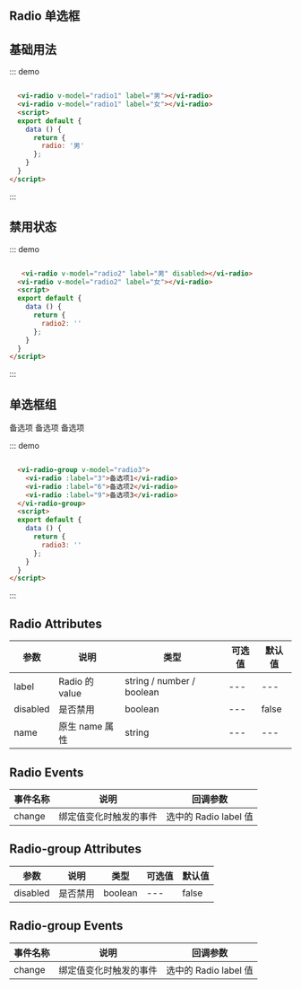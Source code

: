 <article class="page-radio">

# Radio 单选框

## 基础用法

<div class="demo-block">
  <vi-radio v-model="radio1" label="男"></vi-radio>
  <vi-radio v-model="radio1" label="女"></vi-radio>
</div>
<script>

</script>

::: demo
```html

  <vi-radio v-model="radio1" label="男"></vi-radio>
  <vi-radio v-model="radio1" label="女"></vi-radio>
  <script>
  export default {
    data () {
      return {
        radio: '男'
      };
    }
  }
</script>
```
:::

## 禁用状态

<div class="demo-block">
  <vi-radio v-model="radio2" label="男" disabled></vi-radio>
  <vi-radio v-model="radio2" label="女"></vi-radio>
</div>

::: demo
```html

   <vi-radio v-model="radio2" label="男" disabled></vi-radio>
  <vi-radio v-model="radio2" label="女"></vi-radio>
  <script>
  export default {
    data () {
      return {
        radio2: ''
      };
    }
  }
</script>
```
:::

## 单选框组

<div class="demo-block">
  <vi-radio-group v-model="radio3">
    <vi-radio :label="3">备选项</vi-radio>
    <vi-radio :label="6">备选项</vi-radio>
    <vi-radio :label="9">备选项</vi-radio>
  </vi-radio-group>
</div>


::: demo
```html

  <vi-radio-group v-model="radio3">
    <vi-radio :label="3">备选项1</vi-radio>
    <vi-radio :label="6">备选项2</vi-radio>
    <vi-radio :label="9">备选项3</vi-radio>
  </vi-radio-group>
  <script>
  export default {
    data () {
      return {
        radio3: ''
      };
    }
  }
</script>
```
:::

## Radio Attributes

参数 | 说明 | 类型 | 可选值 | 默认值
--- | --- | --- | --- | ---
label | Radio 的 value | string / number / boolean | --- | ---
disabled | 是否禁用 | boolean | --- | false
name | 原生 name 属性 | string | --- | ---

## Radio Events

事件名称 | 说明 | 回调参数
--- | --- | --- 
change | 绑定值变化时触发的事件 | 选中的 Radio label 值

## Radio-group Attributes

参数 | 说明 | 类型 | 可选值 | 默认值
--- | --- | --- | --- | ---
disabled | 是否禁用 | boolean | --- | false

## Radio-group Events

事件名称 | 说明 | 回调参数
--- | --- | --- 
change | 绑定值变化时触发的事件 | 选中的 Radio label 值







</article>